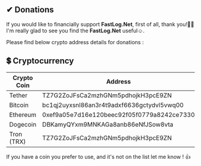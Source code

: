 ﻿## ✔ Donations

If you would like to financially support **FastLog.Net**, first of all, thank you!🙏🏻  
I'm really glad to see you find the **FastLog.Net** useful☺.  

Please find below crypto address details for donations :

## 💲 Cryptocurrency

| Crypto Coin | Address |
|-------------|---------|
| Tether     | TZ7G2ZoJFsCa2mzhGNm5pdhojkH3pcE9ZN |
| Bitcoin    | bc1qj2uyxsnl86an3r4t9adxf6636gctydvl5vwq00 |
| Ethereum   | 0xef9a05e7d16e120beec92f05f0779a8242ce7330 |
| Dogecoin   | DBKamyQYxm9MNKAGa8anb86eNfJSow8vta |
| Tron (TRX) | TZ7G2ZoJFsCa2mzhGNm5pdhojkH3pcE9ZN |

If you have a coin you prefer to use, and it's not on the list let me know ! 👍
